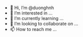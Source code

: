 - 👋 Hi, I’m @duonghnh
- 👀 I’m interested in ...
- 🌱 I’m currently learning ...
- 💞️ I’m looking to collaborate on ...
- 📫 How to reach me ...

<!---
duonghnh/duonghnh is a ✨ special ✨ repository because its `README.md` (this file) appears on your GitHub profile.
You can click the Preview link to take a look at your changes.
--->
